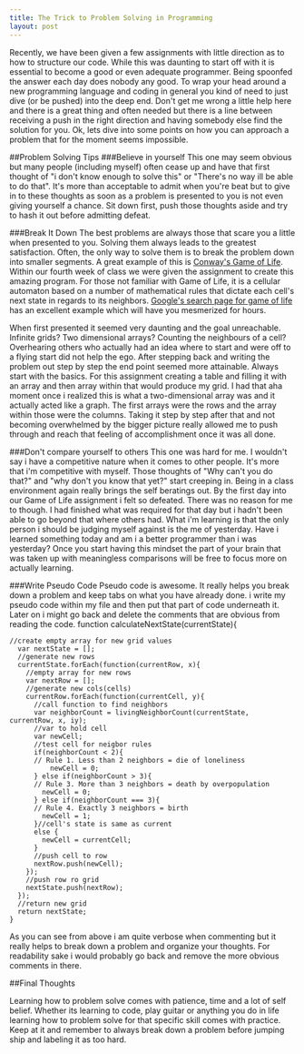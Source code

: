 ```yaml
---
title: The Trick to Problem Solving in Programming
layout: post
---
```

Recently, we have been given a few assignments with little direction as to how to structure our code. While this was daunting to start off with it is essential to become a good or even adequate programmer. Being spoonfed the answer each day does nobody any good. To wrap your head around a new programming language and coding in general you kind of need to just dive (or be pushed) into the deep end. Don't get me wrong a little help here and there is a great thing and often needed but there is a line between receiving a push in the right direction and having somebody else find the solution for you. Ok, lets dive into some points on how you can approach a problem that for the moment seems impossible.

##Problem Solving Tips
###Believe in yourself
This one may seem obvious but many people (including myself) often cease up and have that first thought of "i don't know enough to solve this" or "There's no way ill be able to do that". It's more than acceptable to admit when you're beat but to give in to these thoughts as soon as a problem is presented to you is not even giving yourself a chance. Sit down first, push those thoughts aside and try to hash it out before admitting defeat.

###Break It Down
The best problems are always those that scare you a little when presented to you. Solving them always leads to the greatest satisfaction. Often, the only way to solve them is to break the problem down into smaller segments. A great example of this is [Conway's Game of Life](http://en.wikipedia.org/wiki/Conway's_Game_of_Life). Within our fourth week of class we were given the assignment to create this amazing program. For those not familiar with Game of Life, it is a cellular automaton based on a number of mathematical rules that dictate each cell's next state in regards to its neighbors. [Google's search page for game of life](https://www.google.com/webhp?sourceid=chrome-instant&ion=1&espv=2&ie=UTF-8#q=conways+game+of+life) has an excellent example which will have you mesmerized for hours.

When first presented it seemed very daunting and the goal unreachable. Infinite grids? Two dimensional arrays? Counting the neighbours of a cell? Overhearing others who actually had an idea where to start and were off to a flying start did not help the ego. After stepping back and writing the problem out step by step the end point seemed more attainable. Always start with the basics. For this assignment creating a table and filling it with an array and then array within that would produce my grid. I had that aha moment once i realized this is what a two-dimensional array was and it actually acted like a graph. The first arrays were the rows and the array within those were the columns. Taking it step by step after that and not becoming overwhelmed by the bigger picture really allowed me to push through and reach that feeling of accomplishment once it was all done.

###Don't compare yourself to others
This one was hard for me. I wouldn't say i have a competitive nature when it comes to other people. It's more that i'm competitive with myself. Those thoughts of "Why can't you do that?" and "why don't you know that yet?" start creeping in. Being in a class environment again really brings the self beratings out. By the first day into our Game of Life assignment i felt so defeated. There was no reason for me to though. I had finished what was required for that day but i hadn't been able to go beyond that where others had. What i'm learning is that the only person i should be judging myself against is the me of yesterday. Have i learned something today and am i a better programmer than i was yesterday? Once you start having this mindset the part of your brain that was taken up with meaningless comparisons will be free to focus more on actually learning.

###Write Pseudo Code
Pseudo code is awesome. It really helps you break down a problem and keep tabs on what you have already done. i write my pseudo code within my file and then put that part of code underneath it. Later on i might go back and delete the comments that are obvious from reading the code.
function calculateNextState(currentState){
  <pre><code>//create empty array for new grid values
  var nextState = [];
  //generate new rows
  currentState.forEach(function(currentRow, x){
    //empty array for new rows
    var nextRow = [];
    //generate new cols(cells)
    currentRow.forEach(function(currentCell, y){
      //call function to find neighbors
      var neighborCount = livingNeighborCount(currentState, currentRow, x, iy);
      //var to hold cell
      var newCell;
      //test cell for neigbor rules
      if(neighborCount < 2){
      // Rule 1. Less than 2 neighbors = die of loneliness
          newCell = 0;
      } else if(neighborCount > 3){
      // Rule 3. More than 3 neighbors = death by overpopulation
        newCell = 0;
      } else if(neighborCount === 3){
      // Rule 4. Exactly 3 neighbors = birth
        newCell = 1;
      }//cell's state is same as current
      else {
        newCell = currentCell;
      }
      //push cell to row
      nextRow.push(newCell);
    });
    //push row ro grid
    nextState.push(nextRow);
  });
  //return new grid
  return nextState;
}</code></pre>

As you can see from above i am quite verbose when commenting but it really helps to break down a problem and organize your thoughts. For readability sake i would probably go back and remove the more obvious comments in there.

##Final Thoughts

Learning how to problem solve comes with patience, time and a lot of self belief. Whether its learning to code, play guitar or anything you do in life learning how to problem solve for that specific skill comes with practice. Keep at it and remember to always break down a problem before jumping ship and labeling it as too hard.
